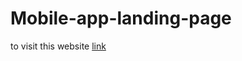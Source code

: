# Mobile-app-landing-page
to visit this website [link](https://elshafei-developer.github.io/Mobile-app-landing-page/)

